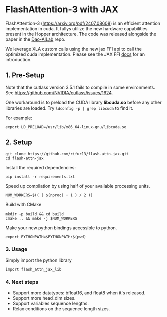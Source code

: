 # FlashAttention-3 with JAX

FlashAttention-3 (https://arxiv.org/pdf/2407.08608) is an efficient attention implementation in cuda. It fullys utilize the new hardware capabilities present in the Hopper architecture. The code was released alongside the paper in the [Dao-AILab](https://github.com/Dao-AILab/flash-attention/tree/main/hopper) repo.

We leverage XLA custom calls using the new jax FFI api to call the optimized cuda implementation. Please see the JAX FFI [docs](https://jax.readthedocs.io/en/latest/ffi.html) for an introduction.

## 1. Pre-Setup

Note that the cutlass version 3.5.1 fails to compile in some environments. See https://github.com/NVIDIA/cutlass/issues/1624.

One workaround is to preload the CUDA library **libcuda.so** before any other libraries are loaded. Try ```ldconfig -p | grep libcuda``` to find it.

For example:
```
export LD_PRELOAD=/usr/lib/x86_64-linux-gnu/libcuda.so
```

## 2. Setup

```
git clone https://github.com/rifur13/flash-attn-jax.git
cd flash-attn-jax
```

Install the required dependencies:
```
pip install -r requirements.txt
```

Speed up compilation by using half of your available processing units.
```
NUM_WORKERS=$(( ( $(nproc) + 1 ) / 2 ))
```

Build with CMake
```
mkdir -p build && cd build
cmake .. && make -j $NUM_WORKERS
```

Make your new python bindings accessible to python.
```
export PYTHONPATH=$PYTHONPATH:$(pwd)
```


### 3. Usage
Simply import the python library
```
import flash_attn_jax_lib
```


### 4. Next steps
- Support more datatypes: bfloat16, and float8 when it's released.
- Support more head_dim sizes.
- Support variables sequence lengths.
- Relax conditions on the sequence length sizes.


